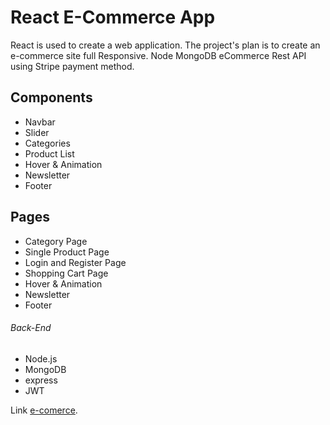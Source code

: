 # React E-Commerce App
React is used to create a web application.
The project's plan is to create an e-commerce site full Responsive.
Node MongoDB eCommerce Rest API using Stripe payment method.

## Components 
- Navbar
- Slider
- Categories
- Product List
- Hover & Animation
- Newsletter
- Footer
## Pages 
- Category Page
- Single Product Page
- Login and Register Page
- Shopping Cart Page
- Hover & Animation
- Newsletter
- Footer

###### Back-End

- Node.js
- MongoDB
- express
- JWT


Link [e-comerce](https://pages.github.com/).
